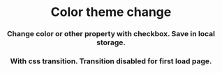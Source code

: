 <h1 align="center">Color theme change</h1>
<h3 align="center">Change color or other property with checkbox. Save in local storage.</h3>

<h3 align="center">With css transition. Transition disabled for first load page.</h3>